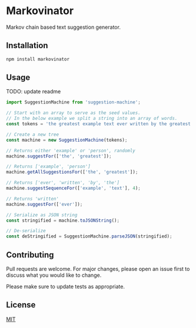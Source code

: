 # Markovinator
Markov chain based text suggestion generator.

## Installation

```bash
npm install markovinator
```

## Usage

TODO: update readme

```javascript
import SuggestionMachine from 'suggestion-machine';

// Start with an array to serve as the seed values. 
// In the below example we split a string into an array of words. 
const tokens = 'the greatest example text ever written by the greatest person.'.split(' ');

// Create a new tree
const machine = new SuggestionMachine(tokens);

// Returns either 'example' or 'person', randomly
machine.suggestFor(['the', 'greatest']);

// Returns ['example', 'person']
machine.getAllSuggestionsFor(['the', 'greatest']);

// Returns ['ever', 'written', 'by', 'the']
machine.suggestSequenceFor(['example', 'text'], 4);

// Returns 'written'
machine.suggestFor(['ever']);

// Serialize as JSON string
const stringified = machine.toJSONString();

// De-serialize
const deStringified = SuggestionMachine.parseJSON(stringified);
```

## Contributing

Pull requests are welcome. For major changes, please open an issue first
to discuss what you would like to change.

Please make sure to update tests as appropriate.

## License

[MIT](https://choosealicense.com/licenses/mit/)